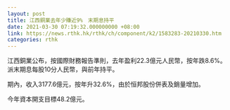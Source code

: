 ```yaml
---
layout: post
title: 江西銅業去年少賺近9%　末期息持平
date: 2021-03-30 07:19:32.000000000 +08:00
link: https://news.rthk.hk/rthk/ch/component/k2/1583283-20210330.htm
categories: rthk
---
```


江西銅業公布，按國際財務報告準則，去年盈利22.3億元人民幣，按年跌8.6%。派末期息每股10分人民幣，與前年持平。

期內，收入3177.6億元，按年升32.6%，由於恒邦股份併表及銷量增加。

今年資本開支目標48.2億元。
